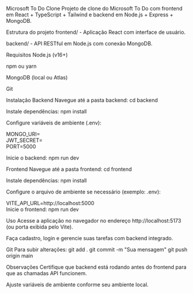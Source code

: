 Microsoft To Do Clone
Projeto de clone do Microsoft To Do com frontend em React + TypeScript + Tailwind e backend em Node.js + Express + MongoDB.

Estrutura do projeto
frontend/ - Aplicação React com interface de usuário.

backend/ - API RESTful em Node.js com conexão MongoDB.

Requisitos
Node.js (v16+)

npm ou yarn

MongoDB (local ou Atlas)

Git

Instalação
Backend
Navegue até a pasta backend: cd backend

Instale dependências: npm install

Configure variáveis de ambiente (.env):

MONGO_URI=<sua-string-de-conexao-mongodb>  
JWT_SECRET=<seu-segredo-jwt>  
PORT=5000

Inicie o backend: npm run dev

Frontend
Navegue até a pasta frontend: cd frontend

Instale dependências: npm install

Configure o arquivo de ambiente se necessário (exemplo: .env):

VITE_API_URL=http://localhost:5000  
Inicie o frontend: npm run dev

Uso
Acesse a aplicação no navegador no endereço http://localhost:5173 (ou porta exibida pelo Vite).

Faça cadastro, login e gerencie suas tarefas com backend integrado.

Git
Para subir alterações:
git add .
git commit -m "Sua mensagem"
git push origin main

Observações
Certifique que backend está rodando antes do frontend para que as chamadas API funcionem.

Ajuste variáveis de ambiente conforme seu ambiente local.
